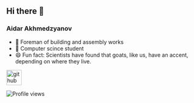 ## Hi there 👋

### Aidar Akhmedzyanov

- 🔭 Foreman of building and assembly works
- 🌱 Computer scince student
- 😄 Fun fact: Scientists have found that goats, like us, have an accent, depending on where they live.

[<img src='https://cdn.jsdelivr.net/npm/simple-icons@3.0.1/icons/github.svg' alt='github' height='40'>](https://github.com/Aidar-Ahm)  

![Profile views](https://gpvc.arturio.dev/Aidar-Ahm)  
<!--
**Aidar-Ahm/Aidar-Ahm** is a ✨ _special_ ✨ repository because its `README.md` (this file) appears on your GitHub profile.

Here are some ideas to get you started:

- 🔭 I’m currently working on ...
- 🌱 I’m currently learning ...
- 👯 I’m looking to collaborate on ...
- 🤔 I’m looking for help with ...
- 💬 Ask me about ...
- 📫 How to reach me: ...
- 😄 Pronouns: ...
- ⚡ Fun fact: ...
-->
